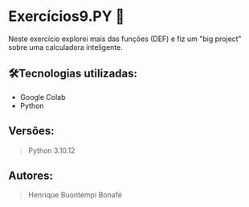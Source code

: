 
# Exercícios9.PY 🚀

Neste exercício explorei mais das funções (DEF) e fiz um "big project" sobre uma calculadora inteligente.

## 🛠️Tecnologias utilizadas:

- Google Colab
- Python

## Versões:

> Python 3.10.12


## Autores:

> Henrique Buontempi Bonafé
